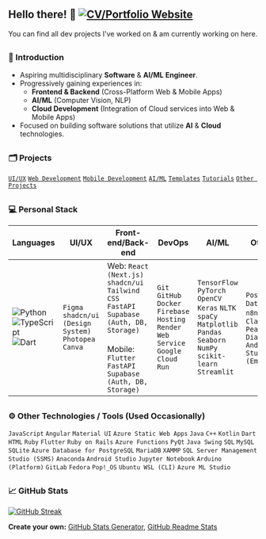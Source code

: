 ## Hello there! 👋 [![CV/Portfolio Website](https://img.shields.io/badge/CV/Portfolio-Visit%20My%20Website-4CAF50?style=flat&logo=web&logoColor=white&color=1C1C1C)](https://m3mentomor1.github.io/)

You can find all dev projects I've worked on & am currently working on here.
##
### 🙋 Introduction
- Aspiring multidisciplinary **Software** & **AI/ML** **Engineer**.
- Progressively gaining experiences in:
    - **Frontend & Backend** (Cross-Platform Web & Mobile Apps)
    - **AI/ML** (Computer Vision, NLP)
    - **Cloud Development** (Integration of Cloud services into Web & Mobile Apps)
- Focused on building software solutions that utilize **AI** & **Cloud** technologies.
##
### 🗂️ Projects
[``UI/UX``](https://github.com/m3mentomor1/m3mentomor1/blob/main/UI%5CUX%20Design.md) [``Web Development``](https://github.com/m3mentomor1/m3mentomor1/blob/main/WebDev.md) [``Mobile Development``]() [``AI/ML``](https://github.com/m3mentomor1/m3mentomor1/blob/main/AI%5CMachine%20Learning.md) [``Templates``]() [``Tutorials``]() [``Other Projects``]() 
##
### 💻 Personal Stack
| Languages | **UI/UX** | **Front-end/Back-end** | **DevOps** | **AI/ML** | **Other tools** |
|-----------|-----------|------------------------|------------|-----------|-----------------|
|![Python](https://img.shields.io/badge/python-3670A0?style=for-the-badge&logo=python&logoColor=ffdd54) ![TypeScript](https://img.shields.io/badge/typescript-%23007ACC.svg?style=for-the-badge&logo=typescript&logoColor=white) ![Dart](https://img.shields.io/badge/dart-%230175C2.svg?style=for-the-badge&logo=dart&logoColor=white) | ``Figma`` ``shadcn/ui (Design System)`` ``Photopea`` ``Canva`` | Web: ``React (Next.js)`` ``shadcn/ui`` ``Tailwind CSS`` ``FastAPI`` ``Supabase (Auth, DB, Storage)`` <br><br> Mobile: ``Flutter`` ``FastAPI`` ``Supabase (Auth, DB, Storage)`` | ``Git`` ``GitHub`` ``Docker`` ``Firebase Hosting`` ``Render Web Service`` ``Google Cloud Run`` | ``TensorFlow`` ``PyTorch`` ``OpenCV`` ``Keras`` ``NLTK`` ``spaCy`` ``Matplotlib`` ``Pandas`` ``Seaborn`` ``NumPy`` ``scikit-learn`` ``Streamlit`` | ``Postman`` ``Azure Data Studio`` ``n8n`` ``ChatGPT`` ``Claude`` ``PearAI/Cursor`` ``DiagramGPT`` ``Android Studio (Emulator)`` |
##
### ⚙️  Other Technologies / Tools (Used Occasionally)
``JavaScript`` ``Angular`` ``Material UI`` ``Azure Static Web Apps`` ``Java`` ``C++`` ``Kotlin`` ``Dart`` ``HTML`` ``Ruby`` ``Flutter`` ``Ruby on Rails`` ``Azure Functions`` ``PyQt`` ``Java Swing`` ``SQL`` ``MySQL`` ``SQLite`` ``Azure Database for PostgreSQL`` ``MariaDB`` ``XAMMP`` ``SQL Server Management Studio (SSMS)`` ``Anaconda`` ``Android Studio`` ``Jupyter Notebook`` ``Arduino (Platform)`` ``GitLab`` ``Fedora`` ``Pop!_OS`` ``Ubuntu WSL (CLI)`` ``Azure ML Studio``
##
### 📈 GitHub Stats
[![GitHub Streak](http://github-readme-streak-stats.herokuapp.com?user=m3mentomor1&theme=rose_pine)](https://git.io/streak-stats) 

**Create your own:** [GitHub Stats Generator](https://github.com/omsimos/github-stats-generator), [GitHub Readme Stats](https://github.com/anuraghazra/github-readme-stats)

